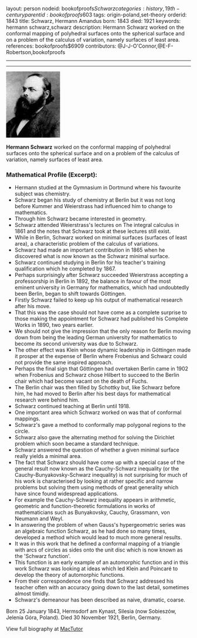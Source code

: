 layout: person
nodeid: bookofproofs$Schwarz
categories: history,19th-century
parentid: bookofproofs$603
tags: origin-poland,set-theory
orderid: 1843
title: Schwarz, Hermann Amandus
born: 1843
died: 1921
keywords: hermann schwarz,schwarz
description: Hermann Schwarz worked on the conformal mapping of polyhedral surfaces onto the spherical surface and on a problem of the calculus of variation, namely surfaces of least area.
references: bookofproofs$6909
contributors: @J-J-O'Connor,@E-F-Robertson,bookofproofs

---



---

![Schwarz.jpg](https://github.com/bookofproofs/bookofproofs.github.io/blob/main/_sources/_assets/images/portraits/Schwarz.jpg?raw=true)

**Hermann Schwarz** worked on the conformal mapping of polyhedral surfaces onto the spherical surface and on a problem of the calculus of variation, namely surfaces of least area.

### Mathematical Profile (Excerpt):
* Hermann studied at the Gymnasium in Dortmund where his favourite subject was chemistry.
* Schwarz began his study of chemistry at Berlin but it was not long before Kummer and Weierstrass had influenced him to change to mathematics.
* Through him Schwarz became interested in geometry.
* Schwarz attended Weierstrass's lectures on The integral calculus in 1861 and the notes that Schwarz took at these lectures still exist.
* While in Berlin, Schwarz worked on minimal surfaces (surfaces of least area), a characteristic problem of the calculus of variations.
* Schwarz had made an important contribution in 1865 when he discovered what is now known as the Schwarz minimal surface.
* Schwarz continued studying in Berlin for his teacher's training qualification which he completed by 1867.
* Perhaps surprisingly after Schwarz succeeded Weierstrass accepting a professorship in Berlin in 1892, the balance in favour of the most eminent university in Germany for mathematics, which had undoubtedly been Berlin, began to shift towards Göttingen.
* Firstly Schwarz failed to keep up his output of mathematical research after his move.
* That this was the case should not have come as a complete surprise to those making the appointment for Schwarz had published his Complete Works in 1890, two years earlier.
* We should not give the impression that the only reason for Berlin moving down from being the leading German university for mathematics to become its second university was due to Schwarz.
* The other effect was Klein whose dynamic leadership in Göttingen made it prosper at the expense of Berlin where Frobenius and Schwarz could not provide the same inspired approach.
* Perhaps the final sign that Göttingen had overtaken Berlin came in 1902 when Frobenius and Schwarz chose Hilbert to succeed to the Berlin chair which had become vacant on the death of Fuchs.
* The Berlin chair was then filled by Schottky but, like Schwarz before him, he had moved to Berlin after his best days for mathematical research were behind him.
* Schwarz continued teaching at Berlin until 1918.
* One important area which Schwarz worked on was that of conformal mappings.
* Schwarz's gave a method to conformally map polygonal regions to the circle.
* Schwarz also gave the alternating method for solving the Dirichlet problem which soon became a standard technique.
* Schwarz answered the question of whether a given minimal surface really yields a minimal area.
* The fact that Schwarz should have come up with a special case of the general result now known as the Cauchy-Schwarz inequality (or the Cauchy-Bunyakovsky-Schwarz inequality) is not surprising for much of his work is characterised by looking at rather specific and narrow problems but solving them using methods of great generality which have since found widespread applications.
* For example the Cauchy-Schwarz inequality appears in arithmetic, geometric and function-theoretic formulations in works of mathematicians such as Bunyakovsky, Cauchy, Grassmann, von Neumann and Weyl.
* In answering the problem of when Gauss's hypergeometric series was an algebraic function Schwarz, as he had done so many times, developed a method which would lead to much more general results.
* It was in this work that he defined a conformal mapping of a triangle with arcs of circles as sides onto the unit disc which is now known as the 'Schwarz function'.
* This function is an early example of an automorphic function and in this work Schwarz was looking at ideas which led Klein and Poincaré to develop the theory of automorphic functions.
* From their correspondence one finds that Schwarz addressed his teacher often with an accuracy going down to the last detail, sometimes almost timidly.
* Schwarz's demeanour has been described as naive, dramatic, coarse.

Born 25 January 1843, Hermsdorf am Kynast, Silesia (now Sobieszów, Jelenia Góra, Poland). Died 30 November 1921, Berlin, Germany.

View full biography at [MacTutor](https://mathshistory.st-andrews.ac.uk/Biographies/Schwarz/)
